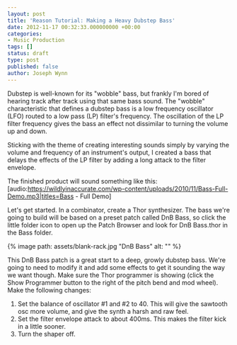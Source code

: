 ```yaml
---
layout: post
title: 'Reason Tutorial: Making a Heavy Dubstep Bass'
date: 2012-11-17 00:32:33.000000000 +00:00
categories:
- Music Production
tags: []
status: draft
type: post
published: false
author: Joseph Wynn
---
```


Dubstep is well-known for its "wobble" bass, but frankly I'm bored of hearing track after track using that same bass sound. The "wobble" characteristic that defines a dubstep bass is a low frequency oscillator (LFO) routed to a low pass (LP) filter's frequency. The oscillation of the LP filter frequency gives the bass an effect not dissimilar to turning the volume up and down.

Sticking with the theme of creating interesting sounds simply by varying the volume and frequency of an instrument's output, I created a bass that delays the effects of the LP filter by adding a long attack to the filter envelope.<!--more-->

The finished product will sound something like this: [audio:https://wildlyinaccurate.com/wp-content/uploads/2010/11/Bass-Full-Demo.mp3|titles=Bass - Full Demo]

Let's get started. In a combinator, create a Thor synthesizer. The bass we're going to build will be based on a preset patch called DnB Bass, so click the little folder icon to open up the Patch Browser and look for DnB Bass.thor in the Bass folder.

{% image path: assets/blank-rack.jpg "DnB Bass" alt: "" %}

This DnB Bass patch is a great start to a deep, growly dubstep bass. We're going to need to modify it and add some effects to get it sounding the way we want though. Make sure the Thor programmer is showing (click the Show Programmer button to the right of the pitch bend and mod wheel). Make the following changes:

1.  Set the balance of oscillator #1 and #2 to 40. This will give the sawtooth osc more volume, and give the synth a harsh and raw feel.
2.  Set the filter envelope attack to about 400ms. This makes the filter kick in a little sooner.
3.  Turn the shaper off.
